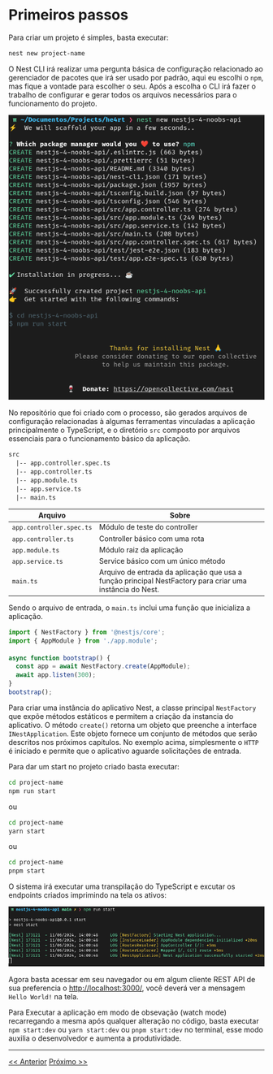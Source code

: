 # Primeiros passos

Para criar um projeto é simples, basta executar:

```bash
nest new project-name
```

O Nest CLI irá realizar uma pergunta básica de configuração relacionado ao gerenciador de pacotes que irá ser usado por padrão, aqui eu escolhi o `npm`, mas fique a vontade para escolher o seu. Após a escolha o CLI irá fazer o trabalho de configurar e gerar todos os arquivos necessários para o funcionamento do projeto.

![configure_nest](../images/configure_nest.png)

No repositório que foi criado com o processo, são gerados arquivos de configuração relacionadas à algumas ferramentas vinculadas a aplicação principalmente o TypeScript, e o diretório `src` composto por arquivos essenciais para o funcionamento básico da aplicação.

```txt
src
  |-- app.controller.spec.ts
  |-- app.controller.ts
  |-- app.module.ts
  |-- app.service.ts
  |-- main.ts
```

| Arquivo                  | Sobre                                                                                                     |
| ------------------------ | --------------------------------------------------------------------------------------------------------- |
| `app.controller.spec.ts` | Módulo de teste do controller                                                                             |
| `app.controller.ts`      | Controller básico com uma rota                                                                            |
| `app.module.ts`          | Módulo raiz da aplicação                                                                                  |
| `app.service.ts`         | Service básico com um único método                                                                        |
| `main.ts`                | Arquivo de entrada da aplicação que usa a função principal NestFactory para criar uma instância do Nest.  |

Sendo o arquivo de entrada, o `main.ts` inclui uma função que inicializa a aplicação.

```typescript
import { NestFactory } from '@nestjs/core';
import { AppModule } from './app.module';

async function bootstrap() {
  const app = await NestFactory.create(AppModule);
  await app.listen(300);
}
bootstrap();
```

Para criar uma instância do aplicativo Nest, a classe principal `NestFactory` que expõe métodos estáticos e permitem a criação da instancia do aplicativo. O método `create()` retorna um objeto que preenche a interface `INestApplication`. Este objeto fornece um conjunto de métodos que serão descritos nos próximos capítulos. No exemplo acima, simplesmente o `HTTP` é iniciado e permite que o aplicativo aguarde solicitações de entrada.

Para dar um start no projeto criado basta executar:

```bash
cd project-name
npm run start
```

ou

```bash
cd project-name
yarn start
```

ou

```bash
cd project-name
pnpm start
```

O sistema irá executar uma transpilação do TypeScript e excutar os endpoints criados imprimindo na tela os ativos:

![start_nest](../images/start_nest.png)

Agora basta acessar em seu navegador ou em algum cliente REST API de sua preferencia o [http://localhost:3000/](http://localhost:3000/), você deverá ver a mensagem `Hello World!` na tela.

Para Executar a aplicação em modo de obsevação (watch mode) recarregando a mesma após qualquer alteração no código, basta executar `npm start:dev` ou `yarn start:dev` ou `pnpm start:dev` no terminal, esse modo auxilia o desenvolvedor e aumenta a produtividade.

---
[<< Anterior](./1-introducao.md) [Próximo >>](./3-controllers.md)
